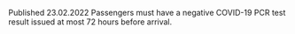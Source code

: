 Published 23.02.2022
Passengers must have a negative COVID-19 PCR test result issued at most 72 hours before arrival.</p><p/><p>